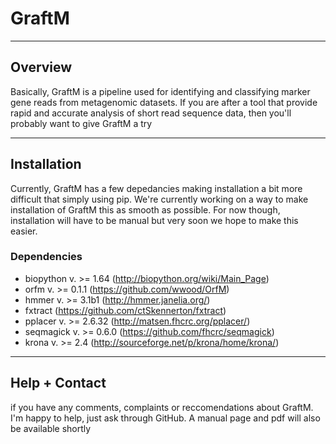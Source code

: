 # GraftM

---

## Overview
Basically, GraftM is a pipeline used for identifying and classifying marker gene reads from metagenomic datasets. If you are after a tool that provide rapid and accurate analysis of short read sequence data, then you'll probably want to give GraftM a try

---

## Installation
Currently, GraftM has a few depedancies making installation a bit more difficult that simply using pip. We're currently working on a way to make installation of GraftM this as smooth as possible.
For now though, installation will have to be manual but very soon we hope to make this easier.
### Dependencies
* biopython v. >= 1.64 (http://biopython.org/wiki/Main_Page)
* orfm v. >= 0.1.1 (https://github.com/wwood/OrfM)
* hmmer v. >= 3.1b1 (http://hmmer.janelia.org/)
* fxtract (https://github.com/ctSkennerton/fxtract)
* pplacer v. >= 2.6.32 (http://matsen.fhcrc.org/pplacer/)
* seqmagick v. >= 0.6.0 (https://github.com/fhcrc/seqmagick)
* krona v. >= 2.4 (http://sourceforge.net/p/krona/home/krona/)

---

## Help + Contact
if you have any comments, complaints or reccomendations about GraftM. I'm happy to help, just ask through GitHub.
A manual page and pdf will also be available shortly
